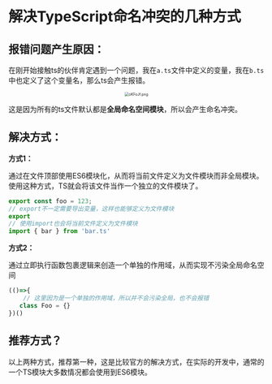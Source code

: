 # 解决TypeScript命名冲突的几种方式

## 报错问题产生原因：

​	在刚开始接触ts的伙伴肯定遇到一个问题，我在`a.ts`文件中定义的变量，我在`b.ts`中也定义了这个变量名，那么ts会产生报错。

<center><img src="https://z3.ax1x.com/2021/11/28/oKFoJf.png" alt="oKFoJf.png" style="zoom:50%;" /></center>

​	这是因为所有的ts文件默认都是**全局命名空间模块**，所以会产生命名冲突。

## 解决方式：

**方式1：**

​	通过在文件顶部使用ES6模块化，从而将当前文件定义为文件模块而非全局模块。使用这种方式，TS就会将该文件当作一个独立的文件模块了。

```typescript
export const foo = 123;
// export不一定需要导出变量，这样也能够定义为文件模块
export
// 使用import也会将当前文件定义为文件模块
import { bar } from 'bar.ts'
```

**方式2：**

​	通过立即执行函数包裹逻辑来创造一个单独的作用域，从而实现不污染全局命名空间

```typescript
(()=>{
    // 这里因为是一个单独的作用域，所以并不会污染全局，也不会报错
   class Foo = {} 
})()
```

## 推荐方式？

以上两种方式，推荐第一种，这是比较官方的解决方式，在实际的开发中，通常的一个TS模块大多数情况都会使用到ES6模块。

